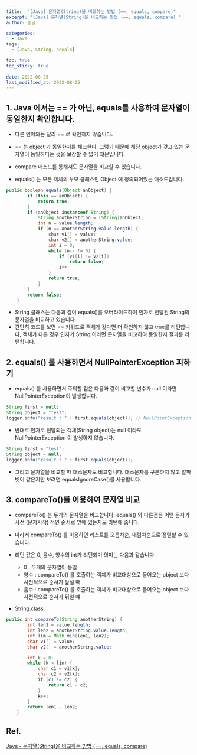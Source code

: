 ```yaml
---
title:  "[Java] 문자열(String)을 비교하는 방법 (==, equals, compare)"
excerpt: "[Java] 문자열(String)을 비교하는 방법 (==, equals, compare) "
author: 둥글

categories:
  - Java
tags:
  - [Java, String, equals]

toc: true
toc_sticky: true
 
date: 2022-08-25
last_modified_at: 2022-08-25
---
```


## 1. Java 에서는 == 가 아닌, equals를 사용하여 문자열이 동일한지 확인합니다.
- 다른 언어와는 달리 == 로 확인하지 않습니다.
- == 는 object 가 동일한지를 체크한다. 그렇기 때문에 해당 object가 갖고 있는 문자열이 동일하다는 것을 보장할 수 없기 떄문입니다.
- compare 매소드를 통해서도 문자열을 비교할 수 있습니다.

- equals() 는 모든 객체의 부모 클래스인 Object 에 정의되어있는 매소드입니다. 

```java
public boolean equals(Object anObject) {
        if (this == anObject) {
            return true;
        }
        if (anObject instanceof String) {
            String anotherString = (String)anObject;
            int n = value.length;
            if (n == anotherString.value.length) {
                char v1[] = value;
                char v2[] = anotherString.value;
                int i = 0;
                while (n-- != 0) {
                    if (v1[i] != v2[i])
                        return false;
                    i++;
                }
                return true;
            }
        }
        return false;
    }
```


- String 클래스는 다음과 같이 equals()를 오버라이드하여 인자로 전달된 String의 문자열을 비교하고 있습니다.
- 간단히 코드를 보면 == 키워드로 객체가 갖다면 더 확인하지 않고 true를 리턴합니다, 객체가 다른 경우 인자가 String 이라면 문자열을 비교하여 동일한지 결과를 리턴합니다.

## 2. equals() 를 사용하면서 NullPointerException 피하기
- equals() 를 사용하면서 주의할 점은 다음과 같이 비교할 변수가 null 이라면 NullPointerException이 발생합니다.
``` java
String first = null;
String object = "test";
logger.info("result : " + first.equals(object)); // NullPointException 
```

- 반대로 인자로 전달되는 객체(String object)는 null 이라도 NullPointerException 이 발생하지 않습니다.
```java
String first = "test";
String object = null;
logger.info("result : " + first.equals(object));
```

- 그리고 문자열을 비교할 때 대소문자도 비교합니다. 대소문자를 구분하지 않고 알파벳이 같은지만 보려면 equalsIgnoreCase()를 사용합니다.

## 3. compareTo()를 이용하여 문자열 비교
- compareTo() 는 두개의 문자열을 비교합니다. equals() 와 다른점은 어떤 문자가 사전 (문자시작) 적인 순서로 앞에 있는지도 리턴해 줍니다.
- 따라서 compareTo() 를 이용하면 리스트를 오름차순, 내림차순으로 정렬할 수 있습니다.

- 리턴 값은 0, 음수, 양수의 int가 리턴되며 의미는 다음과 같습니다.
  - 0 : 두개의 문자열이 동일
  - 양수 : compareTo() 를 호출하는 객체가 비교대상으로 들어오는 object 보다 사전적으로 순서가 앞설 때
  - 음수 : compareTo() 를 호출하는 객체가 비교대상으로 들어오는 object 보다 사전적으로 순서가 뒤일 떄

- String.class
```java
public int compareTo(String anotherString) {
        int len1 = value.length;
        int len2 = anotherString.value.length;
        int lim = Math.min(len1, len2);
        char v1[] = value;
        char v2[] = anotherString.value;

        int k = 0;
        while (k < lim) {
            char c1 = v1[k];
            char c2 = v2[k];
            if (c1 != c2) {
                return c1 - c2;
            }
            k++;
        }
        return len1 - len2;
    }
```

## Ref.
[Java - 문자열(String)을 비교하는 방법 (==, equals, compare)](https://codechacha.com/ko/java-string-compare/)
